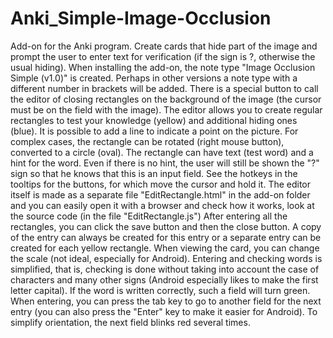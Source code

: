 # Anki_Simple-Image-Occlusion
Add-on for the Anki program. Create cards that hide part of the image and prompt the user to enter text for verification (if the sign is ?, otherwise the usual hiding).
When installing the add-on, the note type "Image Occlusion Simple (v1.0)" is created. Perhaps in other versions a note type with a different number in brackets will be added.
There is a special button to call the editor of closing rectangles on the background of the image (the cursor must be on the field with the image). The editor allows you to create regular rectangles to test your knowledge (yellow) and additional hiding ones (blue). It is possible to add a line to indicate a point on the picture. For complex cases, the rectangle can be rotated (right mouse button), converted to a circle (oval). The rectangle can have text (test word) and a hint for the word. Even if there is no hint, the user will still be shown the "?" sign so that he knows that this is an input field.
See the hotkeys in the tooltips for the buttons, for which move the cursor and hold it. The editor itself is made as a separate file "EditRectangle.html" in the add-on folder and you can easily open it with a browser and check how it works, look at the source code (in the file "EditRectangle.js")
After entering all the rectangles, you can click the save button and then the close button.
A copy of the entry can always be created for this entry or a separate entry can be created for each yellow rectangle. When viewing the card, you can change the scale (not ideal, especially for Android). Entering and checking words is simplified, that is, checking is done without taking into account the case of characters and many other signs (Android especially likes to make the first letter capital). If the word is written correctly, such a field will turn green. When entering, you can press the tab key to go to another field for the next entry (you can also press the "Enter" key to make it easier for Android). To simplify orientation, the next field blinks red several times.
